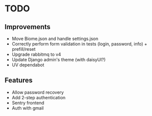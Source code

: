 # TODO

## Improvements

- Move Biome.json and handle settings.json
- Correctly perform form validation in tests (login, password, info) + prefill/reset
- Upgrade rabbitmq to v4
- Update Django admin's theme (with daisyUI?)
- UV dependabot

## Features

- Allow password recovery
- Add 2-step authentication
- Sentry frontend
- Auth with gmail

